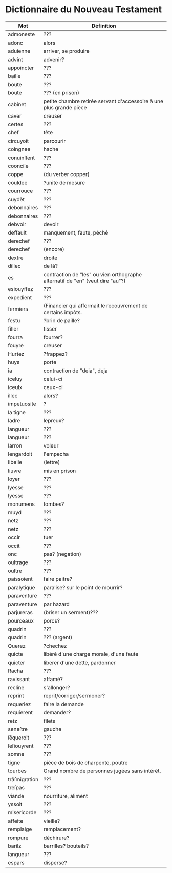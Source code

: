# Dictionnaire du Nouveau Testament

Mot | Définition
--- | ---
admoneste | ???
adonc | alors
aduienne | arriver, se produire
advint | advenir?
appoincter | ???
baille | ???
boute | ???
boute | ??? (en prison) 
cabinet | petite chambre retirée servant d'accessoire à une plus grande pièce
caver | creuser
certes | ???
chef | tête
circuyoit | parcourir
coingnee | hache
conuinſſent | ???
cooncile | ???
coppe | (du verber copper)
couldee | ?unite de mesure
courrouce | ???
cuydẽt | ???
debonnaires | ???
debonnaires | ???
debvoir | devoir
deffault | manquement, faute, péché
derechef | ???
derechef | (encore)
dextre | droite
dillec | de là?
es | contraction de "les" ou vien orthographe alternatif de "en" (veut dire "au"?)
esiouyffez | ???
expedient | ???
fermiers | (Financier qui affermait le recouvrement de certains impôts.
festu | ?brin de paille?
filler | tisser
fourra | fourrer?
fouyre | creuser
Hurtez | ?frappez?
huys | porte
ia | contraction de "deia", deja
iceluy | celui-ci
iceulx | ceux-ci
illec | alors?
impetuosite | ?
la tigne | ???
ladre | lepreux?
langueur | ???
langueur | ???
larron | voleur
lengardoit | l'empecha
libelle | (lettre)
liuvre | mis en prison
loyer | ???
lyesse | ???
lyesse | ???
monumens | tombes?
muyd | ???
netz | ???
netz | ???
occir | tuer
occit | ???
onc | pas? (negation)
oultrage | ???
oultre | ???
paissoient | faire paitre?
paralytique | paralise? sur le point de mourrir?
paraventure | ???
paraventure | par hazard
parjureras | (briser un serment)???
pourceaux | porcs?
quadrin | ???
quadrin | ??? (argent)
Querez | ?chechez
quicte | libéré d'une charge morale, d'une faute
quicter | liberer d'une dette, pardonner
Racha | ???
ravissant | affamé?
recline | s'allonger?
reprint | reprit/corriger/sermoner?
requeriez | faire la demande
requierent | demander?
retz | filets
seneſtre | gauche
ſẽqueroit | ???
ſeſiouyrent | ???
somne | ???
tigne | pièce de bois de charpente, poutre
tourbes | Grand nombre de personnes jugées sans intérêt.
trãſmigration | ???
treſpas | ???
viande | nourriture, aliment
yssoit | ???
misericorde | ???
affeite | vieille?
remplaige | remplacement?
rompure | déchirure?
barilz | barrilles? bouteils?
langueur | ???
espars | disperse?